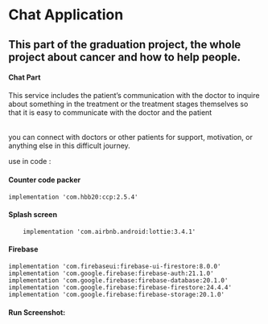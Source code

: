 # Chat Application
## This part of the graduation project, the whole project about cancer and how to help people.

#### Chat Part
This service includes the patient’s communication with the doctor to inquire about something in the treatment or the treatment stages themselves so that it is easy to communicate with the doctor and the patient
######
you can connect with doctors or other patients for support, motivation, or anything else in this difficult journey.

use in code :
#### Counter code packer
```
implementation 'com.hbb20:ccp:2.5.4'
```
#### Splash screen
```
    implementation 'com.airbnb.android:lottie:3.4.1'
```
#### Firebase
```
implementation 'com.firebaseui:firebase-ui-firestore:8.0.0'
implementation 'com.google.firebase:firebase-auth:21.1.0'
implementation 'com.google.firebase:firebase-database:20.1.0'
implementation 'com.google.firebase:firebase-firestore:24.4.4'
implementation 'com.google.firebase:firebase-storage:20.1.0'
```
#### Run Screenshot:


